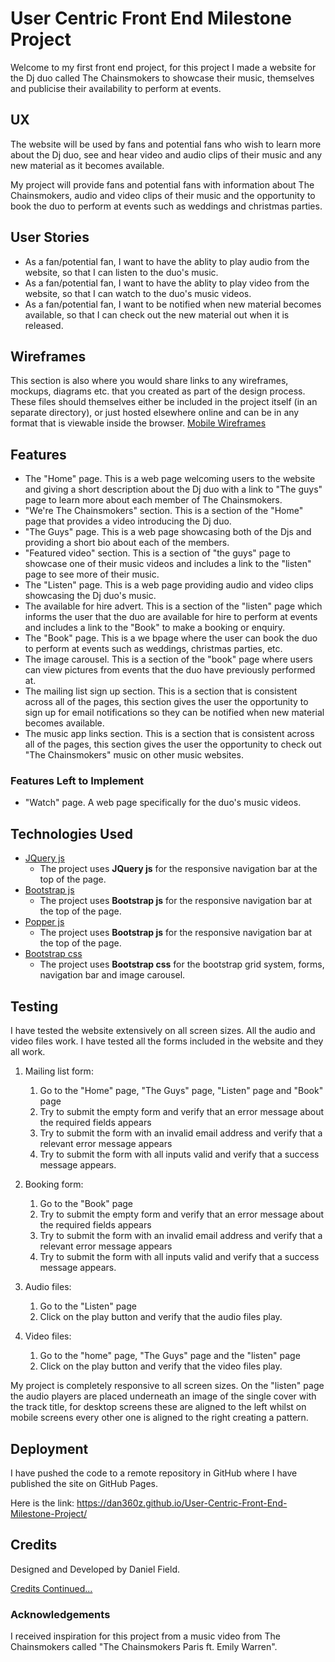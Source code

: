 # User Centric Front End Milestone Project

Welcome to my first front end project, for this project I made a website for the Dj duo called The Chainsmokers to showcase their music, themselves and publicise their availability to perform at events.

## UX

The website will be used by fans and potential fans who wish to learn more about the Dj duo, see and hear video and audio clips of their music and 
any new material as it becomes available.

My project will provide fans and potential fans with information about The Chainsmokers, audio and video clips of their music
and the opportunity to book the duo to perform at events such as weddings and christmas parties.

## User Stories

- As a fan/potential fan, I want to have the ablity to play audio from the website, so that I can listen to the duo's music.
- As a fan/potential fan, I want to have the ablity to play video from the website, so that I can watch to the duo's music videos.
- As a fan/potential fan, I want to be notified when new material becomes available, so that I can check out the new material out when it is released.

## Wireframes
This section is also where you would share links to any wireframes, mockups, diagrams etc. that you created as part of the design process. These files should themselves either be included in the project itself (in an separate directory), or just hosted elsewhere online and can be in any format that is viewable inside the browser.
[Mobile Wireframes](assets/wireframes/mobile-wireframes.jpg) 

## Features

- The "Home" page. This is a web page welcoming users to the website and giving a short description about the Dj duo with a link to "The guys" page to learn more about each member of The Chainsmokers.
- "We're The Chainsmokers" section. This is a section of the "Home" page that provides a video introducing the Dj duo.
- "The Guys" page. This is a web page showcasing both of the Djs and providing a short bio about each of the members.
- "Featured video" section. This is a section of "the guys" page to showcase one of their music videos and includes a link to the "listen" page to see more of their music.
- The "Listen" page. This is a web page providing audio and video clips showcasing the Dj duo's music.
- The available for hire advert. This is a section of the "listen" page which informs the user that the duo are available for hire to perform at events and includes a link to the "Book" to make a booking or enquiry.
- The "Book" page. This is a we bpage where the user can book the duo to perform at events such as weddings, christmas parties, etc.
- The image carousel. This is a section of the "book" page where users can view pictures from events that the duo have previously performed at. 
- The mailing list sign up section. This is a section that is consistent across all of the pages, this section gives the user the opportunity to sign up for email notifications so they can be notified when new material becomes available.
- The music app links section. This is a section that is consistent across all of the pages, this section gives the user the opportunity to check out "The Chainsmokers" music on other music websites. 

### Features Left to Implement

- "Watch" page. A web page specifically for the duo's music videos.

## Technologies Used

- [JQuery js](https://jquery.com/)
    - The project uses **JQuery js** for the responsive navigation bar at the top of the page.
- [Bootstrap js](https://getbootstrap.com/)
    - The project uses **Bootstrap js** for the responsive navigation bar at the top of the page.
- [Popper js](https://popper.js.org/)
    - The project uses **Bootstrap js** for the responsive navigation bar at the top of the page.
- [Bootstrap css](https://getbootstrap.com/)
    - The project uses **Bootstrap css** for the bootstrap grid system, forms, navigation bar and image carousel.

## Testing

I have tested the website extensively on all screen sizes. All the audio and video files work. I have tested all the forms included in the website and they all work.

1. Mailing list form:
    1. Go to the "Home" page, "The Guys" page, "Listen" page and "Book" page
    2. Try to submit the empty form and verify that an error message about the required fields appears
    3. Try to submit the form with an invalid email address and verify that a relevant error message appears
    4. Try to submit the form with all inputs valid and verify that a success message appears.

2. Booking form:
    1. Go to the "Book" page
    2. Try to submit the empty form and verify that an error message about the required fields appears
    3. Try to submit the form with an invalid email address and verify that a relevant error message appears
    4. Try to submit the form with all inputs valid and verify that a success message appears.

3. Audio files:
    1. Go to the "Listen" page
    2. Click on the play button and verify that the audio files play.

4. Video files:
    1. Go to the "home" page, "The Guys" page and the "listen" page
    2. Click on the play button and verify that the video files play.

My project is completely responsive to all screen sizes. On the "listen" page the audio players are placed underneath an image of the single cover with the track title, for desktop screens these are aligned to the left whilst on mobile screens every other one is aligned to the right creating a pattern.  

## Deployment

I have pushed the code to a remote repository in GitHub where I have published the site on GitHub Pages. 

Here is the link: https://dan360z.github.io/User-Centric-Front-End-Milestone-Project/


## Credits

Designed and Developed by Daniel Field.

[Credits Continued...](https://github.com/dan360z/User-Centric-Front-End-Milestone-Project/blob/master/credits.md)

### Acknowledgements
I received inspiration for this project from a music video from The Chainsmokers called "The Chainsmokers Paris ft. Emily Warren".